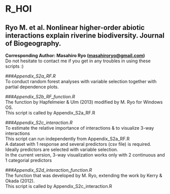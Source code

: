 # R_HOI
  
## **Ryo M. et al. Nonlinear higher-order abiotic interactions explain riverine biodiversity. Journal of Biogeography.**


**Corresponding Author: Masahiro Ryo (masahiroryo@gmail.com)**  
  Do not hesitate to contact me if you get in any troubles in using these scripts :)

     
         
    
###*Appendix_S2a_RF.R*   
To conduct random forest analyses with variable selection together with partial dependence plots.  
   
###*Appendix_S2b_RF_function.R*   
The function by Hapfelmeier & Ulm (2013) modified by M. Ryo for Windows OS.  
This script is called by Appendix_S2a_RF.R  
    
###*Appendix_S2c_interaction.R*   
To estimate the relative importance of interactions & to visualize 3-way interactions  
This script can run independently from Appendix_S2a_RF.R  
A dataset with 1 response and several predictors (csv file) is required.  
Ideally predictors are selected with variable selection.  
In the current version, 3-way visualization works only with 2 continuous and 1 categorial predictors  
    
###*Appendix_S2d_interaction_function.R*  
The function that was developed by M. Ryo, extending the work by Kerry & Okada (2012).  
This script is called by Appendix_S2c_interaction.R  
